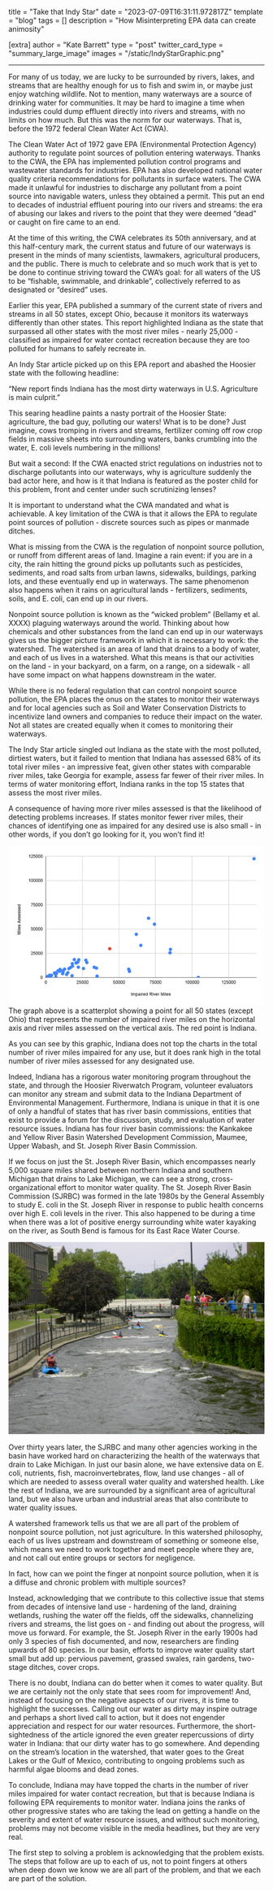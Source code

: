 title = "Take that Indy Star"
date = "2023-07-09T16:31:11.972817Z"
template = "blog"
tags = []
description = "How Misinterpreting EPA data can create animosity"

[extra]
author = "Kate Barrett"
type = "post"
twitter_card_type = "summary_large_image" 
images = "/static/IndyStarGraphic.png"

---

<!-- Ideally, for SEO there should be an image after the first paragraph or two -->

For many of us today, we are lucky to be surrounded by rivers, lakes, and streams that are healthy enough for us to fish and swim in, or maybe just enjoy watching wildlife. Not to mention, many waterways are a source of drinking water for communities. It may be hard to imagine a time when industries could dump effluent directly into rivers and streams, with no limits on how much. But this was the norm for our waterways. That is, before the 1972 federal Clean Water Act (CWA).

The Clean Water Act of 1972 gave EPA (Environmental Protection Agency) authority to regulate point sources of pollution entering waterways. Thanks to the CWA, the EPA has implemented pollution control programs and wastewater standards for industries. EPA has also developed national water quality criteria recommendations for pollutants in surface waters. The CWA made it unlawful for industries to discharge any pollutant from a point source into navigable waters, unless they obtained a permit. This put an end to decades of industrial effluent pouring into our rivers and streams: the era of abusing our lakes and rivers to the point that they were deemed “dead” or caught on fire came to an end.

At the time of this writing, the CWA celebrates its 50th anniversary, and at this half-century mark, the current status and future of our waterways is present in the minds of many scientists, lawmakers, agricultural producers, and the public. There is much to celebrate and so much work that is yet to be done to continue striving toward the CWA’s goal: for all waters of the US to be “fishable, swimmable, and drinkable”, collectively referred to as designated or “desired” uses. 

Earlier this year, EPA published a summary of the current state of rivers and streams in all 50 states, except Ohio, because it monitors its waterways differently than other states. This report highlighted Indiana as the state that surpassed all other states with the most river miles - nearly 25,000 -  classified as impaired for water contact recreation because they are too polluted for humans to safely recreate in. 

An Indy Star article picked up on this EPA report and abashed the Hoosier state with the following headline:

“New report finds Indiana has the most dirty waterways in U.S. Agriculture is main culprit.”

This searing headline paints a nasty portrait of the Hoosier State: agriculture, the bad guy, polluting our waters! What is to be done? Just imagine, cows tromping in rivers and streams, fertilizer coming off row crop fields in massive sheets into surrounding waters, banks crumbling into the water, E. coli levels numbering in the millions!

But wait a second: If the CWA enacted strict regulations on industries not to discharge pollutants into our waterways, why is agriculture suddenly the bad actor here, and how is it that Indiana is featured as the poster child for this problem, front and center under such scrutinizing lenses? 

It is important to understand what the CWA mandated and what is achievable. A key limitation of the CWA is that it allows the EPA to regulate point sources of pollution - discrete sources such as pipes or manmade ditches. 

What is missing from the CWA is the regulation of nonpoint source pollution, or runoff from different areas of land. Imagine a rain event: if you are in a city, the rain hitting the ground picks up pollutants such as pesticides, sediments, and road salts from urban lawns, sidewalks, buildings, parking lots, and these eventually end up in waterways. The same phenomenon also happens when it rains on agricultural lands - fertilizers, sediments, soils, and E. coli, can end up in our rivers.

Nonpoint source pollution is known as the “wicked problem” (Bellamy et al. XXXX) plaguing waterways around the world. Thinking about how chemicals and other substances from the land can end up in our waterways gives us the bigger picture framework in which it is necessary to work: the watershed. The watershed is an area of land that drains to a body of water, and each of us lives in a watershed. What this means is that our activities on the land - in your backyard, on a farm, on a range, on a sidewalk - all have some impact on what happens downstream in the water.

While there is no federal regulation that can control nonpoint source pollution, the EPA places the onus on the states to monitor their waterways and for local agencies such as Soil and Water Conservation Districts to incentivize land owners and companies to reduce their impact on the water. Not all states are created equally when it comes to monitoring their waterways.

The Indy Star article singled out Indiana as the state with the most polluted, dirtiest waters, but it failed to mention that Indiana has assessed 68% of its total river miles - an impressive feat, given other states with comparable river miles, take Georgia for example, assess far fewer of their river miles. In terms of water monitoring effort, Indiana ranks in the top 15 states that assess the most river miles.

A consequence of having more river miles assessed is that the likelihood of detecting problems increases. If states monitor fewer river miles, their chances of identifying one as impaired for any desired use is also small - in other words, if you don’t go looking for it, you won’t find it!

![Relationship between river miles assessed and river miles impaired](/static/IndyStarGraphic.png)
The graph above is a scatterplot showing a point for all 50 states (except Ohio) that represents the number of impaired river miles on the horizontal axis and river miles assessed on the vertical axis. The red point is Indiana. 

As you can see by this graphic, Indiana does not top the charts in the total number of river miles impaired for any use, but it does rank high in the total number of river miles assessed for any designated use.

Indeed, Indiana has a rigorous water monitoring program throughout the state, and through the Hoosier Riverwatch Program, volunteer evaluators can monitor any stream and submit data to the Indiana Department of Environmental Management. Furthermore, Indiana is unique in that it is one of only a handful of states that has river basin commissions, entities that exist to provide a forum for the discussion, study, and evaluation of water resource issues. Indiana has four river basin commissions: the Kankakee and Yellow River Basin Watershed Development Commission, Maumee, Upper Wabash, and St. Joseph River Basin Commission. 

If we focus on just the St. Joseph River Basin, which encompasses nearly 5,000 square miles shared between northern Indiana and southern Michigan that drains to Lake Michigan, we can see a strong, cross-organizational effort to monitor water quality. The St. Joseph River Basin Commission (SJRBC) was formed in the late 1980s by the General Assembly to study E. coli in the St. Joseph River in response to public health concerns over high E. coli levels in the river. This also happened to be during a time when there was a lot of positive energy surrounding white water kayaking on the river, as South Bend is famous for its East Race Water Course.

![South Bend's popular East Race White Water Way](/static/South-Bend-East-Race.jpg)

Over thirty years later, the SJRBC and many other agencies working in the basin have worked hard on characterizing the health of the waterways that drain to Lake Michigan. In just our basin alone, we have extensive data on E. coli, nutrients, fish, macroinvertebrates, flow, land use changes - all of which are needed to assess overall water quality and watershed health. Like the rest of Indiana, we are surrounded by a significant area of agricultural land, but we also have urban and industrial areas that also contribute to water quality issues.

A watershed framework tells us that we are all part of the problem of nonpoint source pollution, not just agriculture. In this watershed philosophy, each of us lives upstream and downstream of something or someone else, which means we need to work together and meet people where they are, and not call out entire groups or sectors for negligence. 

In fact, how can we point the finger at nonpoint source pollution, when it is a diffuse and chronic problem with multiple sources?

Instead, acknowledging that we contribute to this collective issue that stems from decades of intensive land use - hardening of the land, draining wetlands, rushing the water off the fields, off the sidewalks, channelizing rivers and streams, the list goes on - and finding out about the progress, will move us forward. For example, the St. Joseph River in the early 1900s had only 3 species of fish documented, and now, researchers are finding upwards of 80 species. In our basin, efforts to improve water quality start small but add up: pervious pavement, grassed swales, rain gardens, two-stage ditches, cover crops.

There is no doubt, Indiana can do better when it comes to water quality. But we are certainly not the only state that sees room for improvement! And, instead of focusing on the negative aspects of our rivers, it is time to highlight the successes. Calling out our water as dirty may inspire outrage and perhaps a short lived call to action, but it does not engender appreciation and respect for our water resources. Furthermore, the short-sightedness of the article ignored the even greater repercussions of dirty water in Indiana: that our dirty water has to go somewhere. And depending on the stream’s location in the watershed, that water goes to the Great Lakes or the Gulf of Mexico, contributing to ongoing problems such as harmful algae blooms and dead zones.

To conclude, Indiana may have topped the charts in the number of river miles impaired for water contact recreation, but that is because Indiana is following EPA requirements to monitor water. Indiana joins the ranks of other progressive states who are taking the lead on getting a handle on the severity and extent of water resource issues, and without such monitoring, problems may not become visible in the media headlines, but they are very real. 

The first step to solving a problem is acknowledging that the problem exists. The steps that follow are up to each of us, not to point fingers at others when deep down we know we are all part of the problem, and that we each are part of the solution.




